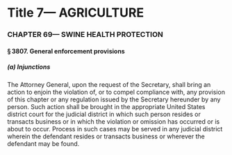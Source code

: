 
# Title 7— AGRICULTURE
### CHAPTER 69— SWINE HEALTH PROTECTION
#### § 3807. General enforcement provisions
##### (a) Injunctions

The Attorney General, upon the request of the Secretary, shall bring an action to enjoin the violation of, or to compel compliance with, any provision of this chapter or any regulation issued by the Secretary hereunder by any person. Such action shall be brought in the appropriate United States district court for the judicial district in which such person resides or transacts business or in which the violation or omission has occurred or is about to occur. Process in such cases may be served in any judicial district wherein the defendant resides or transacts business or wherever the defendant may be found.

